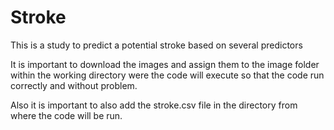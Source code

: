 # Stroke
This is a study to predict a potential stroke based on several predictors

It is important to download the images and assign them to the image folder within the working directory were the code will execute so that the code run correctly and without problem.

Also it is important to also add the stroke.csv file in the directory from where the code will be run.

